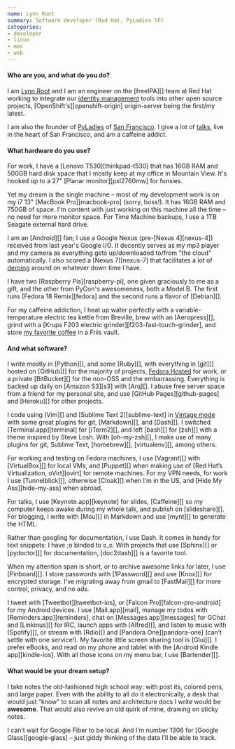 ```yaml
---
name: Lynn Root
summary: Software developer (Red Hat, PyLadies SF)
categories:
- developer
- linux
- mac
- web
---
```


#### Who are you, and what do you do?

I am [Lynn Root](http://www.roguelynn.com/ "Lynn's website.") and I am an engineer on the [freeIPA][] team at Red Hat working to integrate our [identity management](http://www.roguelynn.com/words/explain-like-im-5-kerberos/ "Lynn's post on Kerberos.") tools into other open source projects, [OpenShift's][openshift-origin] origin-server being the first/my latest.

I am also the founder of [PyLadies](http://www.pyladies.com/ "A mentorship group for girls interested in Python.") of [San Francisco](http://www.meetup.com/pyladiessf/ "The PyLadies SF meetups."). I give a lot of [talks](http://www.roguelynn.com/talks/ "Talks that Lynn has given."), live in the heart of San Francisco, and am a caffeine addict.

#### What hardware do you use?

For work, I have a [Lenovo T530][thinkpad-t530] that has 16GB RAM and 500GB hard disk space that I mostly keep at my office in Mountain View. It's hooked up to a 27" [Planar monitor][pxl2760mw] for funsies.

Yet my dream is the single machine – most of my development work is on my i7 13" [MacBook Pro][macbook-pro] (sorry, boss!). It has 16GB RAM and 750GB of space. I'm content with just working on this machine all the time – no need for more monitor space. For Time Machine backups, I use a 1TB Seagate external hard drive.

I am an [Android][] fan; I use a Google Nexus (pre-[Nexus 4][nexus-4]) received from last year's Google I/O. It decently serves as my mp3 player and my camera as everything gets up/downloaded to/from "the cloud" automatically. I also scored a [Nexus 7][nexus-7] that facilitates a lot of [derping](http://www.urbandictionary.com/define.php?term=derping "The Urban Dictionary definition for 'derping'.") around on whatever down time I have.

I have two [Raspberry Pis][raspberry-pi], one given graciously to me as a gift, and the other from PyCon's awesomeness, both a Model B. The first runs [Fedora 18 Remix][fedora] and the second runs a flavor of [Debian][].

For my caffeine addiction, I heat up water perfectly with a variable-temperature electric tea kettle from Breville, brew with an [Aeropress][], grind with a [Krups F203 electric grinder][f203-fast-touch-grinder], and store [my favorite coffee](http://www.bluebottlecoffee.com/ "San Francisco's Blue Bottle coffee roasters.") in a Friis vault.

#### And what software?

I write mostly in [Python][], and some [Ruby][], with everything in [git][] hosted on [GitHub][] for the majority of projects, [Fedora Hosted](https://git.fedorahosted.org/cgit/ "Fedora-hosted Git repositories.") for work, or a private [BitBucket][] for the non-OSS and the embarrassing. Everything is backed up daily on [Amazon S3][s3] with [Arq][]. I abuse free server space from a friend for my personal site, and use [GitHub Pages][github-pages] and [Heroku][] for other projects.

I code using [Vim][] and [Sublime Text 2][sublime-text] in [Vintage mode](http://www.sublimetext.com/docs/2/vintage.html "A vi-like mode for Sublime Text.") with some great plugins for git, [Markdown][], and [Dash][]. I switched [Terminal.app][terminal] for [iTerm2][], and left [bash][] for [zsh][] with a theme inspired by Steve Losh. With [oh-my-zsh][], I make use of many plugins for git, Sublime Text, [homebrew][], [virtualenv][], among others.

For working and testing on Fedora machines, I use [Vagrant][] with [VirtualBox][] for local VMs, and [Puppet][] when making use of [Red Hat’s Virtualization, oVirt][ovirt] for remote machines. For my VPN needs, for work I use [Tunnelblick][], otherwise [Cloak][] when I’m in the US, and [Hide My Ass][hide-my-ass] when abroad.

For talks, I use [Keynote.app][keynote] for slides, [Caffeine][] so my computer keeps awake during my whole talk, and publish on [slideshare][]. For blogging, I write with [Mou][] in Markdown and use [mynt][] to generate the HTML.

Rather than googling for documentation, I use Dash. It comes in handy for text snippets: I have ;o binded to ಠ_ಠ. With projects that use [Sphinx][] or [pydoctor][] for documentation, [doc2dash][] is a favorite tool.

When my attention span is short, or to archive awesome links for later, I use [Pinboard][]. I store passwords with [1Password][] and use [Knox][] for encrypted storage. I’ve migrating away from gmail to [FastMail][] for more control, privacy, and no ads.

I tweet with [Tweetbot][tweetbot-ios], or [Falcon Pro][falcon-pro-android] for my Android devices. I use [Mail.app][mail], manage my todos with [Reminders.app][reminders], chat on [Messages.app][messages] for GChat and [Linkinus][] for IRC, launch apps with [Alfred][], and listen to music with [Spotify][], or stream with [Rdio][] and [Pandora One][pandora-one] (can’t settle with one service!). My favorite little screen sharing tool is [Glui][]. I prefer eBooks, and read on my phone and tablet with the [Android Kindle app][kindle-ios]. With all those icons on my menu bar, I use [Bartender][].

#### What would be your dream setup?

I take notes the old-fashioned high school way: with post its, colored pens, and large paper. Even with the ability to all do it electronically, a desk that would just “know” to scan all notes and architecture docs I write would be **awesome**. That would also revive an old quirk of mine, drawing on sticky notes.

I can’t wait for Google Fiber to be local. And I’m number 1306 for [Google Glass][google-glass] – just giddy thinking of the data I’ll be able to track.
